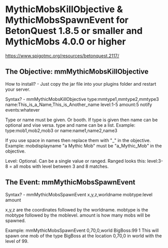 # MythicMobsKillObjective & MythicMobsSpawnEvent for BetonQuest 1.8.5 or smaller and MythicMobs 4.0.0 or higher
https://www.spigotmc.org/resources/betonquest.2117/


## The Objective: mmMythicMobsKillObjective

How to install? - Just copy the jar file into your plugins folder and restart your server.

Syntax? - mmMythicMobsKillObjective type:mmtype1,mmtype2,mmtype3 name:This_is_a_Name,This_is_Another_name level:1-5 amount:5 notify events:whatever

Type or name must be given. Or booth. If type is given then name can be optional and vise versa. type and name can be a list. Example: type:mob1,mob2,mob3 or name:name1,name2,name3

If you use space in names then replace them with "_" in the objective. Example: mobdisplayname "a Mythic Mob" must be "a_Mythic_Mob" in the objective.

Level: Optional. Can be a single value or ranged. Ranged looks this: level:3-8 = all mobs with level between 3 and 8 matches.


## The Event: mmMythicMobsSpawnEvent

Syntax? - mmMythicMobsSpawnEvent x,y,z,worldname mobtype:level amount


x,y,z are the coordinates followed by the worldname. mobtype is the mobtype followed by the moblevel. amount is how many mobs will be spawned.

Example: mmMythicMobsSpawnEvent 0,70,0,world BigBoss:99 1
This will spawn one mob of the type BigBoss at the location 0,70,0 in world with the level of 99.

